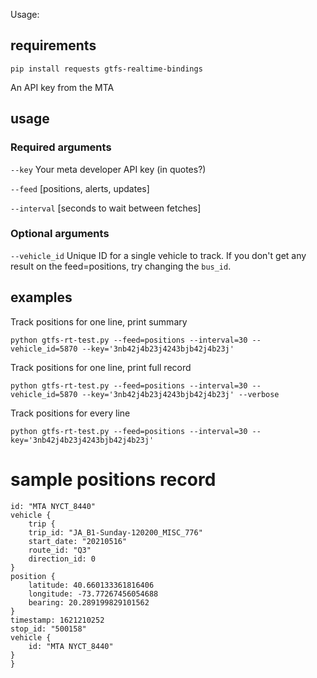 Usage:

## requirements

`pip install requests gtfs-realtime-bindings`

An API key from the MTA

## usage

### Required arguments

`--key` Your meta developer API key (in quotes?)

`--feed` [positions, alerts, updates]

`--interval` [seconds to wait between fetches]

### Optional arguments

`--vehicle_id` Unique ID for a single vehicle to track. If you don't get any result on the feed=positions, try changing the `bus_id`.

## examples

Track positions for one line, print summary

`python gtfs-rt-test.py --feed=positions --interval=30 --vehicle_id=5870 --key='3nb42j4b23j4243bjb42j4b23j'`

Track positions for one line, print full record

`python gtfs-rt-test.py --feed=positions --interval=30 --vehicle_id=5870 --key='3nb42j4b23j4243bjb42j4b23j' --verbose`

Track positions for every line

`python gtfs-rt-test.py --feed=positions --interval=30 --key='3nb42j4b23j4243bjb42j4b23j'`


# sample positions record

```
id: "MTA NYCT_8440"
vehicle {
    trip {
    trip_id: "JA_B1-Sunday-120200_MISC_776"
    start_date: "20210516"
    route_id: "Q3"
    direction_id: 0
}
position {
    latitude: 40.660133361816406
    longitude: -73.77267456054688
    bearing: 20.289199829101562
}
timestamp: 1621210252
stop_id: "500158"
vehicle {
    id: "MTA NYCT_8440"
}
}
```